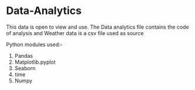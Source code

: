 # Data-Analytics
This data is open to view and use. The Data analytics file contains the code of analysis and Weather data is a csv file used as source

Python modules used:-
   1. Pandas
   2. Matplotlib.pyplot
   3. Seaborn
   4. time
   5. Numpy
